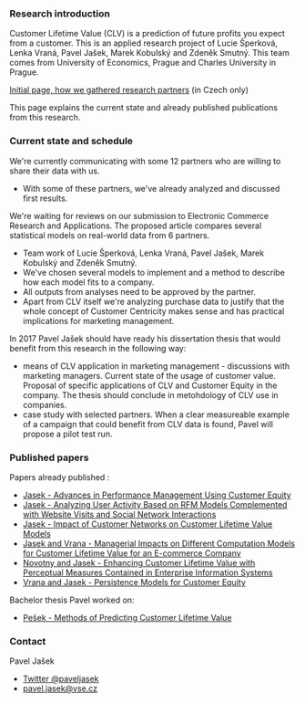 ### Research introduction
Customer Lifetime Value (CLV) is a prediction of future profits you expect from a customer. This is an applied research project of Lucie Šperková, Lenka Vraná, Pavel Jašek, Marek Kobulský and Zdeněk Smutný. This team comes from University of Economics, Prague and Charles University in Prague.

[Initial page, how we gathered research partners](http://jasek.info/callfordata.html) (in Czech only)

This page explains the current state and already published publications from this research.

### Current state and schedule
We're currently communicating with some 12 partners who are willing to share their data with us.
* With some of these partners, we've already analyzed and discussed first results.

We're waiting for reviews on our submission to Electronic Commerce Research and Applications. The proposed article compares several statistical models on real-world data from 6 partners.
* Team work of Lucie Šperková, Lenka Vraná, Pavel Jašek, Marek Kobulský and Zdeněk Smutný.
* We've chosen several models to implement and a method to describe how each model fits to a company.
* All outputs from analyses need to be approved by the partner.
* Apart from CLV itself we're analyzing purchase data to justify that the whole concept of Customer Centricity makes sense and has practical implications for marketing management.

In 2017 Pavel Jašek should have ready his dissertation thesis that would benefit from this research in the following way:
* means of CLV application in marketing management - discussions with marketing managers. Current state of the usage of customer value. Proposal of specific applications of CLV and Customer Equity in the company. The thesis should conclude in metohdology of CLV use in companies.
* case study with selected partners. When a clear measureable example of a campaign that could benefit from CLV data is found, Pavel will propose a pilot test run.

### Published papers
Papers already published :
* [Jasek - Advances in Performance Management Using Customer Equity](https://github.com/CLVresearch/public/blob/master/papers/Jasek%20-%20Advances%20in%20Performance%20Management%20Using%20Customer%20Equity.pdf)
* [Jasek - Analyzing User Activity Based on RFM Models Complemented with Website Visits and Social Network Interactions](https://github.com/CLVresearch/public/blob/master/papers/Jasek%20-%20Analyzing%20User%20Activity%20Based%20on%20RFM%20Models%20Complemented%20with%20Website%20Visits%20and%20Social%20Network%20Interactions.pdf)
* [Jasek - Impact of Customer Networks on Customer Lifetime Value Models](https://github.com/CLVresearch/public/blob/master/papers/Jasek%20-%20Impact%20of%20Customer%20Networks%20on%20Customer%20Lifetime%20Value%20Models.pdf)
* [Jasek and Vrana - Managerial Impacts on Different Computation Models for Customer Lifetime Value for an E-commerce Company](https://github.com/CLVresearch/public/blob/master/papers/Jasek%20and%20Vrana%20-%20Managerial%20Impacts%20on%20Different%20Computation%20Models%20for%20Customer%20Lifetime%20Value%20for%20an%20E-commerce%20Company.pdf)
* [Novotny and Jasek - Enhancing Customer Lifetime Value with Perceptual Measures Contained in Enterprise Information Systems](https://github.com/CLVresearch/public/blob/master/papers/Novotny%20and%20Jasek%20-%20Enhancing%20Customer%20Lifetime%20Value%20with%20Perceptual%20Measures%20Contained%20in%20Enterprise%20Information%20Systems.pdf)
* [Vrana and Jasek - Persistence Models for Customer Equity](https://github.com/CLVresearch/public/blob/master/papers/Vrana%20and%20Jasek%20-%20Persistence%20Models%20for%20Customer%20Equity.pdf)

Bachelor thesis Pavel worked on:
* [Pešek - Methods of Predicting Customer Lifetime Value](https://github.com/CLVresearch/public/blob/master/bachelor-thesis/Pe%C5%A1ek%20-%20Zp%C5%AFsoby%20predikce%20dlouhodob%C3%A9%20hodnoty%20z%C3%A1kazn%C3%ADka.pdf)


### Contact

Pavel Jašek
* [Twitter @paveljasek](https://www.twitter.com/paveljasek)
* pavel.jasek@vse.cz
